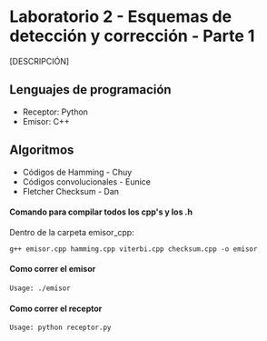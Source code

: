 # Laboratorio 2 - Esquemas de detección y corrección - Parte 1

[DESCRIPCIÓN]

## Lenguajes de programación

- Receptor: Python
- Emisor: C++

## Algoritmos

- Códigos de Hamming - Chuy
- Códigos convolucionales - Eunice
- Fletcher Checksum - Dan

#### Comando para compilar todos los cpp's y los .h

Dentro de la carpeta emisor_cpp:

```
g++ emisor.cpp hamming.cpp viterbi.cpp checksum.cpp -o emisor
```

#### Como correr el emisor
```
Usage: ./emisor
```

#### Como correr el receptor

```
Usage: python receptor.py
```
